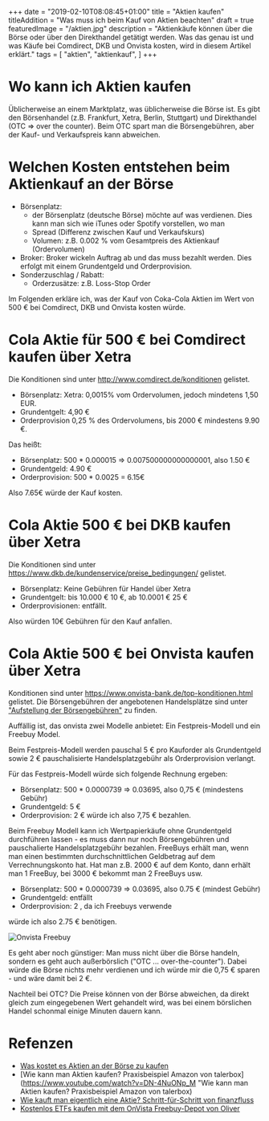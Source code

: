 +++
date = "2019-02-10T08:08:45+01:00"
title = "Aktien kaufen"
titleAddition = "Was muss ich beim Kauf von Aktien beachten"
draft = true
featuredImage = "/aktien.jpg"
description = "Aktienkäufe können über die Börse oder über den Direkthandel getätigt werden. Was das genau ist und was Käufe bei Comdirect, DKB und Onvista kosten, wird in diesem Artikel erklärt."
tags = [
    "aktien",
    "aktienkauf",
]
+++

# Wo kann ich Aktien kaufen

Üblicherweise an einem Marktplatz, was üblicherweise die Börse ist.
Es gibt den Börsenhandel (z.B. Frankfurt, Xetra, Berlin, Stuttgart) und Direkthandel (OTC => over the counter).
Beim OTC spart man die Börsengebühren, aber der Kauf- und Verkaufspreis kann abweichen.


# Welchen Kosten entstehen beim Aktienkauf an der Börse

- Börsenplatz:
  - der Börsenplatz (deutsche Börse) möchte auf was verdienen. Dies kann man sich wie iTunes oder Spotify vorstellen, wo
    man
  - Spread (Differenz zwischen Kauf und Verkaufskurs)
  - Volumen: z.B. 0.002 % vom Gesamtpreis des Aktienkauf (Ordervolumen)
- Broker: Broker wickeln Auftrag ab und das muss bezahlt werden.  Dies erfolgt mit einem Grundentgeld und Orderprovision.
- Sonderzuschlag / Rabatt:
  - Orderzusätze: z.B. Loss-Stop Order


Im Folgenden erkläre ich, was der Kauf von Coka-Cola Aktien im Wert von 500 € bei Comdirect, DKB und Onvista kosten
würde.


# Cola Aktie für 500 € bei Comdirect kaufen über Xetra

Die Konditionen sind unter <http://www.comdirect.de/konditionen> gelistet.


- Börsenplatz: Xetra: 0,0015% vom Ordervolumen, jedoch mindetens 1,50 EUR.
- Grundentgelt: 4,90 €
- Orderprovision 0,25 % des Ordervolumens, bis 2000 € mindestens 9.90 €.


Das heißt:

- Börsenplatz: 500 * 0.000015 => 0.007500000000000001, also 1.50 €
- Grundentgeld: 4.90 €
- Orderprovision: 500 * 0.0025 = 6.15€


Also 7.65€ würde der Kauf kosten.


# Cola Aktie 500 € bei DKB kaufen über Xetra

Die Konditionen sind unter <https://www.dkb.de/kundenservice/preise_bedingungen/> gelistet.

- Börsenplatz: Keine Gebühren für Handel über Xetra
- Grundentgelt: bis 10.000 € 10 €, ab 10.0001 € 25 €
- Orderprovisionen: entfällt.

Also würden 10€ Gebühren für den Kauf anfallen.


# Cola Aktie 500 € bei Onvista kaufen über Xetra

Konditionen sind unter <https://www.onvista-bank.de/top-konditionen.html> gelistet.
Die Börsengebühren der angebotenen Handelsplätze sind unter ["Aufstellung der Börsengebühren"](https://www.onvista-bank.de/files/dokumente/formulare/formularcenter/163-aufstellung-boersengebuehren.pdf "Aufstellung der Börsengebühren") zu finden.

Auffällig ist, das onvista zwei Modelle anbietet: Ein Festpreis-Modell und ein Freebuy Model.


Beim Festpreis-Modell werden pauschal 5 € pro Kauforder als Grundentgeld sowie 2 € pauschalisierte Handelsplatzgebühr
als Orderprovision verlangt.


Für das Festpreis-Modell würde sich folgende Rechnung ergeben:


- Börsenplatz: 500 * 0.0000739 => 0.03695, also 0,75 € (mindestens Gebühr)
- Grundentgeld: 5 €
- Orderprovision: 2 €
würde ich also 7,75 € bezahlen.


Beim Freebuy Modell kann ich Wertpapierkäufe ohne Grundentgeld durchführen lassen - es muss dann nur noch Börsengebühren und pauschalierte Handelsplatzgebühr bezahlen. FreeBuys erhält man, wenn man einen bestimmten durchschnittlichen Geldbetrag auf dem Verrechnungskonto hat.  Hat man z.B. 2000 € auf dem Konto, dann erhält man 1 FreeBuy, bei 3000 € bekommt man 2 FreeBuys usw.


- Börsenplatz: 500 * 0.0000739 => 0.03695, also 0.75 € (mindest Gebühr)
- Grundentgeld: entfällt
- Orderprovision: 2 , da ich Freebuys verwende


würde ich also 2.75 € benötigen.


<img src="/depot_onvista_freebuy.png" class="center" alt="Onvista Freebuy"/>
<div class="centerOnvista Freebuy"></div>

Es geht aber noch günstiger: Man muss nicht über die Börse handeln, sondern es geht auch außerbörslich ("OTC ...
over-the-counter"). Dabei würde die Börse nichts mehr verdienen und ich würde mir die 0,75 € sparen - und wäre damit
bei 2 €.

Nachteil bei OTC? Die Preise können von der Börse abweichen, da direkt gleich zum eingegebenen Wert gehandelt wird, was
bei einem börslichen Handel schonmal einige Minuten dauern kann.


# Refenzen

- [Was kostet es Aktien an der Börse zu kaufen](https://www.youtube.com/watch?v=xsPuUy62OBk "Was kostet es Aktien an der Börse zu kaufen")
- [Wie kann man Aktien kaufen? Praxisbeispiel Amazon von talerbox](https://www.youtube.com/watch?v=DN-4NuONp_M "Wie kann man Aktien kaufen? Praxisbeispiel Amazon von talerbox)
- [Wie kauft man eigentlich eine Aktie? Schritt-für-Schritt von finanzfluss](https://www.youtube.com/watch?v=I1dznlke8ww "Wie kauft man eigentlich eine Aktie? Schritt-für-Schritt von finanzfluss")
- [Kostenlos ETFs kaufen mit dem OnVista Freebuy-Depot von Oliver](https://frugalisten.de/fast-kostenlos-etfs-kaufen-onvista-freebuy-depot/ "Kostenlos ETFs kaufen mit dem OnVista Freebuy-Depot von Oliver")

